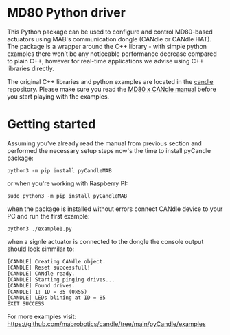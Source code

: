# MD80 Python driver
This Python package can be used to configure and control MD80-based actuators using MAB's communication dongle (CANdle or CANdle HAT). The package is a wrapper around the C++ library - with simple python examples there won’t be any noticeable performance decrease compared to plain C++, however for real-time applications we advise using C++ libraries directly. 

The original C++ libraries and python examples are located in the [candle](https://github.com/mabrobotics/candle) repository. Please make sure you read the [MD80 x CANdle manual](https://www.mabrobotics.pl/servos/manual) before you start playing with the examples.

# Getting started

Assuming you've already read the manual from previous section and performed the necessary setup steps now's the time to install pyCandle package:

```python3 -m pip install pyCandleMAB```

or when you're working with Raspberry PI:

```sudo python3 -m pip install pyCandleMAB```

when the package is installed without errors connect CANdle device to your PC and run the first example:

```python3 ./example1.py```

when a signle actuator is connected to the dongle the console output should look simmilar to:

```[CANDLE] CANdle library version: v3.0
[CANDLE] Creating CANdle object.
[CANDLE] Reset successfull!
[CANDLE] CANdle ready.
[CANDLE] Starting pinging drives...
[CANDLE] Found drives.
[CANDLE] 1: ID = 85 (0x55)
[CANDLE] LEDs blining at ID = 85
EXIT SUCCESS
```
For more examples visit: https://github.com/mabrobotics/candle/tree/main/pyCandle/examples